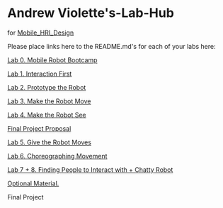 # Andrew Violette's-Lab-Hub
for [Mobile_HRI_Design](https://github.com/FAR-Lab/Mobile_HRI_Design)

Please place links here to the README.md's for each of your labs here:

[Lab 0. Mobile Robot Bootcamp](Lab0/Readme.md)

[Lab 1. Interaction First](Lab1/Readme.md)

[Lab 2. Prototype the Robot](Lab2/Readme.md)

[Lab 3. Make the Robot Move](Lab3/Readme.md)

[Lab 4. Make the Robot See](Lab4/Readme.md)

[Final Project Proposal](Final_Project_Proposal/Readme.md)

[Lab 5. Give the Robot Moves](Lab5/Readme.md)

[Lab 6. Choreographing Movement](Lab6/Readme.md)

[Lab 7 + 8. Finding People to Interact with + Chatty Robot](Lab7/Readme.md)

[Optional Material.](Optional_Material/Readme.md)


Final Project


